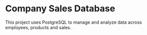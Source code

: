 # Company Sales Database
This project uses PostgreSQL to manage and analyze data across employees, products and sales.
